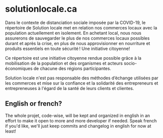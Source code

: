 # solutionlocale.ca

Dans le contexte de distanciation sociale imposée par la COVID-19, le répertoire de Solution locale met en relation nos commerces locaux avec la population actuellement en isolement. En achetant local, nous nous assurerons de sauvegarder le plus de nos commerces locaux possibles durant et après la crise, en plus de nous approvisionner en nourriture et produits essentiels en toute sécurité ! Une initiative citoyenne!

Ce répertoire est une initiative citoyenne rendue possible grâce à la mobilisation de la population et des organismes et acteurs socio-économiques de chacune des régions participantes.

Solution locale n'est pas responsable des méthodes d’échange utilisées par les commerces et mise sur la confiance et la solidarité des entrepreneurs et entrepreneuses à l'égard de la santé de leurs clients et clientes.

## English or french?

The whole projet, code-wise, will be kept and organized in english in an effort to make it open to more and more developer if needed. Speak french if you'd like, we'll just keep commits and changelog in english for now at least!